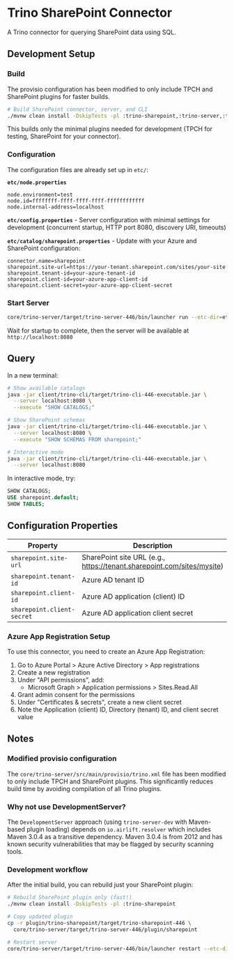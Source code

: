# Trino SharePoint Connector

A Trino connector for querying SharePoint data using SQL.

## Development Setup

### Build

The provisio configuration has been modified to only include TPCH and SharePoint plugins for faster builds.

```bash
# Build SharePoint connector, server, and CLI
./mvnw clean install -DskipTests -pl :trino-sharepoint,:trino-server,:trino-cli -am
```

This builds only the minimal plugins needed for development (TPCH for testing, SharePoint for your connector).

### Configuration

The configuration files are already set up in `etc/`:

**`etc/node.properties`**
```properties
node.environment=test
node.id=ffffffff-ffff-ffff-ffff-ffffffffffff
node.internal-address=localhost
```

**`etc/config.properties`** - Server configuration with minimal settings for development (concurrent startup, HTTP port 8080, discovery URI, timeouts)

**`etc/catalog/sharepoint.properties`** - Update with your Azure and SharePoint configuration:
```properties
connector.name=sharepoint
sharepoint.site-url=https://your-tenant.sharepoint.com/sites/your-site
sharepoint.tenant-id=your-azure-tenant-id
sharepoint.client-id=your-azure-app-client-id
sharepoint.client-secret=your-azure-app-client-secret
```

### Start Server

```bash
core/trino-server/target/trino-server-446/bin/launcher run --etc-dir=etc
```

Wait for startup to complete, then the server will be available at `http://localhost:8080`

## Query

In a new terminal:

```bash
# Show available catalogs
java -jar client/trino-cli/target/trino-cli-446-executable.jar \
  --server localhost:8080 \
  --execute "SHOW CATALOGS;"

# Show SharePoint schemas
java -jar client/trino-cli/target/trino-cli-446-executable.jar \
  --server localhost:8080 \
  --execute "SHOW SCHEMAS FROM sharepoint;"

# Interactive mode
java -jar client/trino-cli/target/trino-cli-446-executable.jar \
  --server localhost:8080
```

In interactive mode, try:
```sql
SHOW CATALOGS;
USE sharepoint.default;
SHOW TABLES;
```

## Configuration Properties

| Property | Description | Required | Default |
|----------|-------------|----------|---------|
| `sharepoint.site-url` | SharePoint site URL (e.g., https://tenant.sharepoint.com/sites/mysite) | Yes | - |
| `sharepoint.tenant-id` | Azure AD tenant ID | Yes | - |
| `sharepoint.client-id` | Azure AD application (client) ID | Yes | - |
| `sharepoint.client-secret` | Azure AD application client secret | Yes | - |

### Azure App Registration Setup

To use this connector, you need to create an Azure App Registration:

1. Go to Azure Portal > Azure Active Directory > App registrations
2. Create a new registration
3. Under "API permissions", add:
   - Microsoft Graph > Application permissions > Sites.Read.All
4. Grant admin consent for the permissions
5. Under "Certificates & secrets", create a new client secret
6. Note the Application (client) ID, Directory (tenant) ID, and client secret value

## Notes

### Modified provisio configuration

The `core/trino-server/src/main/provisio/trino.xml` file has been modified to only include TPCH and SharePoint plugins. This significantly reduces build time by avoiding compilation of all Trino plugins.

### Why not use DevelopmentServer?

The `DevelopmentServer` approach (using `trino-server-dev` with Maven-based plugin loading) depends on `io.airlift.resolver` which includes Maven 3.0.4 as a transitive dependency. Maven 3.0.4 is from 2012 and has known security vulnerabilities that may be flagged by security scanning tools.

### Development workflow

After the initial build, you can rebuild just your SharePoint plugin:

```bash
# Rebuild SharePoint plugin only (fast!)
./mvnw clean install -DskipTests -pl :trino-sharepoint

# Copy updated plugin
cp -r plugin/trino-sharepoint/target/trino-sharepoint-446 \
  core/trino-server/target/trino-server-446/plugin/sharepoint

# Restart server
core/trino-server/target/trino-server-446/bin/launcher restart --etc-dir=etc
```
